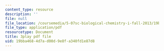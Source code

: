 ```yaml
---
content_type: resource
description: ''
file: null
file_location: /coursemedia/5-07sc-biological-chemistry-i-fall-2013/19bba4684d7ad00d9e8fa340fd1e87d8_4BwB43Smu7o.pdf
file_type: application/pdf
resourcetype: Document
title: 3play pdf file
uid: 19bba468-4d7a-d00d-9e8f-a340fd1e87d8
---
```

